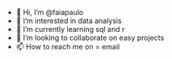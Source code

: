- 👋 Hi, I’m @faiapaulo
- 👀 I’m interested in data analysis
- 🌱 I’m currently learning sql and r
- 💞️ I’m looking to collaborate on easy projects
- 📫 How to reach me on = email
<!---
faiapaulo/faiapaulo is a ✨ special ✨ repository because its `README.md` (this file) appears on your GitHub profile.
You can click the Preview link to take a look at your changes.
--->
